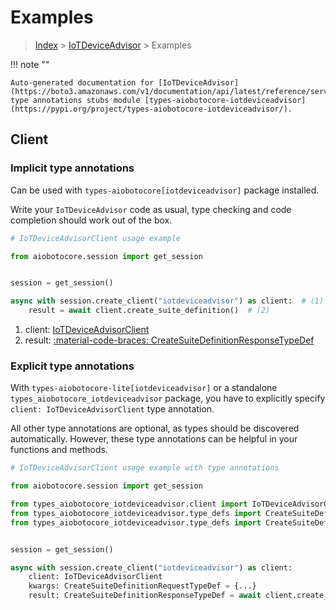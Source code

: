 # Examples

> [Index](../README.md) > [IoTDeviceAdvisor](./README.md) > Examples

!!! note ""

    Auto-generated documentation for [IoTDeviceAdvisor](https://boto3.amazonaws.com/v1/documentation/api/latest/reference/services/iotdeviceadvisor.html#iotdeviceadvisor)
    type annotations stubs module [types-aiobotocore-iotdeviceadvisor](https://pypi.org/project/types-aiobotocore-iotdeviceadvisor/).

## Client

### Implicit type annotations

Can be used with `types-aiobotocore[iotdeviceadvisor]` package installed.

Write your `IoTDeviceAdvisor` code as usual,
type checking and code completion should work out of the box.



```python
# IoTDeviceAdvisorClient usage example

from aiobotocore.session import get_session


session = get_session()

async with session.create_client("iotdeviceadvisor") as client:  # (1)
    result = await client.create_suite_definition()  # (2)
```

1. client: [IoTDeviceAdvisorClient](./client.md)
2. result: [:material-code-braces: CreateSuiteDefinitionResponseTypeDef](./type_defs.md#createsuitedefinitionresponsetypedef) 






### Explicit type annotations

With `types-aiobotocore-lite[iotdeviceadvisor]`
or a standalone `types_aiobotocore_iotdeviceadvisor` package, you have to explicitly specify
`client: IoTDeviceAdvisorClient` type annotation.

All other type annotations are optional, as types should be discovered automatically.
However, these type annotations can be helpful in your functions and methods.


```python
# IoTDeviceAdvisorClient usage example with type annotations

from aiobotocore.session import get_session

from types_aiobotocore_iotdeviceadvisor.client import IoTDeviceAdvisorClient
from types_aiobotocore_iotdeviceadvisor.type_defs import CreateSuiteDefinitionResponseTypeDef
from types_aiobotocore_iotdeviceadvisor.type_defs import CreateSuiteDefinitionRequestTypeDef


session = get_session()

async with session.create_client("iotdeviceadvisor") as client:
    client: IoTDeviceAdvisorClient
    kwargs: CreateSuiteDefinitionRequestTypeDef = {...}
    result: CreateSuiteDefinitionResponseTypeDef = await client.create_suite_definition(**kwargs)
```




